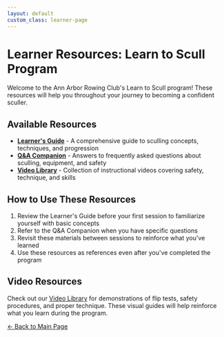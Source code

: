 ```yaml
---
layout: default
custom_class: learner-page
---
```


# Learner Resources: Learn to Scull Program

Welcome to the Ann Arbor Rowing Club's Learn to Scull program! These resources will help you throughout your journey to becoming a confident sculler.

## Available Resources

- [**Learner's Guide**](Learner_Guide.md) - A comprehensive guide to sculling concepts, techniques, and progression
- [**Q&A Companion**](QA_Companion.md) - Answers to frequently asked questions about sculling, equipment, and safety
- [**Video Library**](QA_Companion.md#videos-tab) - Collection of instructional videos covering safety, technique, and skills

## How to Use These Resources

1. Review the Learner's Guide before your first session to familiarize yourself with basic concepts
2. Refer to the Q&A Companion when you have specific questions
3. Revisit these materials between sessions to reinforce what you've learned
4. Use these resources as references even after you've completed the program

## Video Resources

Check out our [Video Library](QA_Companion.md#videos-tab) for demonstrations of flip tests, safety procedures, and proper technique. These visual guides will help reinforce what you learn during the program.

[← Back to Main Page](../../index.md)